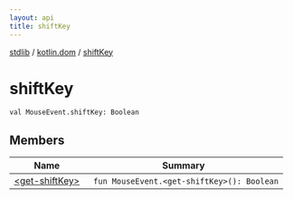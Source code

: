 ```yaml
---
layout: api
title: shiftKey
---
```

[stdlib](../../index.html) / [kotlin.dom](../index.html) / [shiftKey](index.html)

# shiftKey

```
val MouseEvent.shiftKey: Boolean
```
## Members
| Name | Summary |
|------|---------|
|[&lt;get-shiftKey&gt;](_get-shiftKey_.html)|&nbsp;&nbsp;`fun MouseEvent.<get-shiftKey>(): Boolean`<br>|

